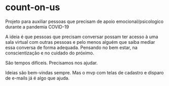 # count-on-us
Projeto para auxiliar pessoas que precisam de apoio emocional/psicologico durante a pandemia COVID-19

A ideia é que pessoas que precisam conversar possam ter acesso à uma sala virtual com outras pessoas e pelo menos alguém que saiba mediar essa conversa de forma adequada. Pensando no bem estar, na conscientização e no cuidado do próximo.

São tempos difíceis. Precisamos nos ajudar.

Ideias são bem-vindas sempre. Mas o mvp com telas de cadastro e disparo de e-mails já é algo que ajuda.
